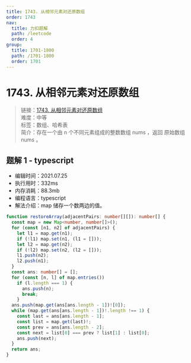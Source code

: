 ```yaml
---
title: 1743. 从相邻元素对还原数组
order: 1743
nav:
  title: 力扣题解
  path: /leetcode
  order: 4
group:
  title: 1701-1800
  path: /1701-1800
  order: 1701
---
```


# 1743. 从相邻元素对还原数组

> 链接：[1743. 从相邻元素对还原数组](https://leetcode-cn.com/problems/restore-the-array-from-adjacent-pairs/)  
> 难度：中等  
> 标签：数组、哈希表  
> 简介：存在一个由 n 个不同元素组成的整数数组 nums ，返回 原始数组 nums 。

## 题解 1 - typescript

- 编辑时间：2021.07.25
- 执行用时：332ms
- 内存消耗：88.3mb
- 编程语言：typescript
- 解法介绍：map 储存一个数两边的值。

```typescript
function restoreArray(adjacentPairs: number[][]): number[] {
  const map = new Map<number, number[]>();
  for (const [n1, n2] of adjacentPairs) {
    let l1 = map.get(n1);
    if (!l1) map.set(n1, (l1 = []));
    let l2 = map.get(n2);
    if (!l2) map.set(n2, (l2 = []));
    l1.push(n2);
    l2.push(n1);
  }
  const ans: number[] = [];
  for (const [n, l] of map.entries())
    if (l.length === 1) {
      ans.push(n);
      break;
    }
  ans.push(map.get(ans[ans.length - 1])![0]);
  while (map.get(ans[ans.length - 1])!.length !== 1) {
    const last = ans[ans.length - 1];
    const list = map.get(last)!;
    const prev = ans[ans.length - 2];
    const next = list[0] === prev ? list[1] : list[0];
    ans.push(next);
  }
  return ans;
}
```
